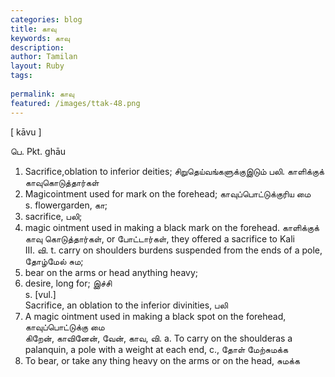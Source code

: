 ```yaml
---
categories: blog
title: காவு
keywords: காவு
description: 
author: Tamilan
layout: Ruby
tags: 
 
permalink: காவு
featured: /images/ttak-48.png
---
```

  
[ kāvu ]  
  
பெ. Pkt. ghāu  
1. Sacrifice,oblation to inferior deities; சிறுதெய்வங்களுக்குஇடும் பலி. காளிக்குக் காவுகொடுத்தார்கள்  
2. Magicointment used for mark on the forehead; காவுப்பொட்டுக்குரிய மை  
s. flowergarden, கா;  
2. sacrifice, பலி;  
3. magic ointment used in making a black mark on the forehead. காளிக்குக் காவு கொடுத்தார்கள், or போட்டார்கள், they offered a sacrifice to Kali  
III. வி. t. carry on shoulders burdens suspended from the ends of a pole, தோழ்மேல் சும;  
2. bear on the arms or head anything heavy;  
3. desire, long for; இச்சி  
s. [vul.]  
Sacrifice, an oblation to the inferior divinities, பலி  
2. A magic ointment used in making a black spot on the forehead, காவுப்பொட்டுக்கு மை  
கிறேன், காவினேன், வேன், காவ, வி. a. To carry on the shoulderas a palanquin, a pole with a weight at each end, c., தோள் மேற்சுமக்க  
2. To bear, or take any thing heavy on the arms or on the head, சுமக்க